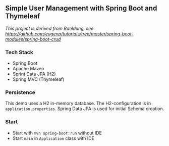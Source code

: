 ## Simple User Management with Spring Boot and Thymeleaf

_This project is derived from Baeldung, see https://github.com/eugenp/tutorials/tree/master/spring-boot-modules/spring-boot-crud_

### Tech Stack

* Spring Boot
* Apache Maven
* Sprint Data JPA (H2)
* Spring MVC (Thymeleaf)

### Persistence

This demo uses a H2 in-memory database. The H2-configuration is in `application.properties`. Spring Data JPA is used for initial Schema creation.  

### Start

* Start with `mvn spring-boot:run` without IDE
* Start `main` in `Application` class with IDE
